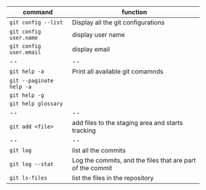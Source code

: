 | command                  | function                                                   |
| ------------------------ | ---------------------------------------------------------- |
| `git config --list`      | Display all the git configurations                         |
| `git config user.name`   | display user name                                          |
| `git config user.email`  | display email                                              |
| --                       | --                                                         |
| `git help -a`            | Print all available git comamnds                           |
| `git --paginate help -a` |                                                            |
| `git help -g`            |                                                            |
| `git help glossary`      |                                                            |
| --                       | --                                                         |
| `git add <file>`         | add files to the staging area and starts tracking          |
| --                       | --                                                         |
| `git log`                | list all the commits                                       |
| `git log --stat`         | Log the commits, and the files that are part of the commit |
| `git ls-files`           | list the files in the repository                           |
